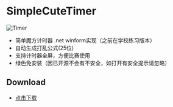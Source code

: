 # SimpleCuteTimer

![Timer](https://raw.githubusercontent.com/homchou/SimpleCuteTimer/master/D2.ico)  
* 简单魔方计时器 .net winform实现（之前在学校练习版本）
* 自动生成打乱公式(25位)
* 支持计时器全屏，方便比赛使用
* 绿色免安装（因已开源不会有不安全，如打开有安全提示请忽略）


## Download
* [点击下载](https://github.com/homchou/SimpleCuteTimer/blob/master/bin/Debug/SimpleCuteTimer.exe?raw=true)

